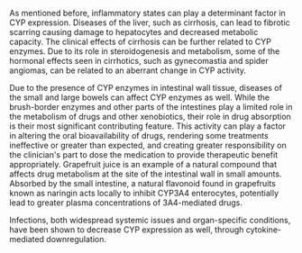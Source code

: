 As mentioned before, inflammatory states can play a determinant factor in CYP expression. Diseases of the liver, such as cirrhosis, can lead to fibrotic scarring causing damage to hepatocytes and decreased metabolic capacity. The clinical effects of cirrhosis can be further related to CYP enzymes. Due to its role in steroidogenesis and metabolism, some of the hormonal effects seen in cirrhotics, such as gynecomastia and spider angiomas, can be related to an aberrant change in CYP activity.

Due to the presence of CYP enzymes in intestinal wall tissue, diseases of the small and large bowels can affect CYP enzymes as well. While the brush-border enzymes and other parts of the intestines play a limited role in the metabolism of drugs and other xenobiotics, their role in drug absorption is their most significant contributing feature. This activity can play a factor in altering the oral bioavailability of drugs, rendering some treatments ineffective or greater than expected, and creating greater responsibility on the clinician's part to dose the medication to provide therapeutic benefit appropriately. Grapefruit juice is an example of a natural compound that affects drug metabolism at the site of the intestinal wall in small amounts. Absorbed by the small intestine, a natural flavonoid found in grapefruits known as naringin acts locally to inhibit CYP3A4 enterocytes, potentially lead to greater plasma concentrations of 3A4-mediated drugs.

Infections, both widespread systemic issues and organ-specific conditions, have been shown to decrease CYP expression as well, through cytokine-mediated downregulation.